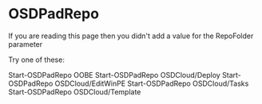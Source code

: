 # OSDPadRepo

If you are reading this page then you didn't add a value for the RepoFolder parameter

Try one of these:


Start-OSDPadRepo OOBE
Start-OSDPadRepo OSDCloud/Deploy
Start-OSDPadRepo OSDCloud/EditWinPE
Start-OSDPadRepo OSDCloud/Tasks
Start-OSDPadRepo OSDCloud/Template
